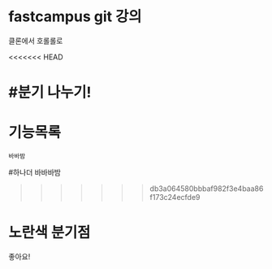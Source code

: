 # fastcampus git 강의

클론에서 호롤롤로

<<<<<<< HEAD

#분기 나누기!
=======
# 기능목록

    바바밤

#하나더 
    바바바밤
>>>>>>> db3a064580bbbaf982f3e4baa86f173c24ecfde9

# 노란색 분기점

좋아요!